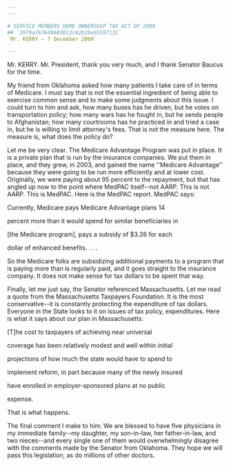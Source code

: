 ```yaml
---
---

# SERVICE MEMBERS HOME OWNERSHIP TAX ACT OF 2009
## `3979a763640603013c42b2beb5597131`
`Mr. KERRY — 7 December 2009`

---
```



Mr. KERRY. Mr. President, thank you very much, and I thank Senator 
Baucus for the time.

My friend from Oklahoma asked how many patients I take care of in 
terms of Medicare. I must say that is not the essential ingredient of 
being able to exercise common sense and to make some judgments about 
this issue. I could turn to him and ask, how many buses has he driven, 
but he votes on transportation policy; how many wars has he fought in, 
but he sends people to Afghanistan; how many courtrooms has he 
practiced in and tried a case in, but he is willing to limit attorney's 
fees. That is not the measure here. The measure is, what does the 
policy do?


Let me be very clear. The Medicare Advantage Program was put in 
place. It is a private plan that is run by the insurance companies. We 
put them in place, and they grew, in 2003, and gained the name 
''Medicare Advantage'' because they were going to be run more 
efficiently and at lower cost. Originally, we were paying about 95 
percent to the repayment, but that has angled up now to the point where 
MedPAC itself--not AARP. This is not AARP. This is MedPAC. Here is the 
MedPAC report. MedPAC says:




 Currently, Medicare pays Medicare Advantage plans 14 


 percent more than it would spend for similar beneficiaries in 


 [the Medicare program], pays a subsidy of $3.26 for each 


 dollar of enhanced benefits. . . .


So the Medicare folks are subsidizing additional payments to a 
program that is paying more than is regularly paid, and it goes 
straight to the insurance company. It does not make sense for tax 
dollars to be spent that way.

Finally, let me just say, the Senator referenced Massachusetts. Let 
me read a quote from the Massachusetts Taxpayers Foundation. It is the 
most conservative--it is constantly protecting the expenditure of tax 
dollars. Everyone in the State looks to it on issues of tax policy, 
expenditures. Here is what it says about our plan in Massachusetts:




 [T]he cost to taxpayers of achieving near universal 


 coverage has been relatively modest and well within initial 


 projections of how much the state would have to spend to 


 implement reform, in part because many of the newly insured 


 have enrolled in employer-sponsored plans at no public 


 expense.


That is what happens.

The final comment I make to him: We are blessed to have five 
physicians in my immediate family--my daughter, my son-in-law, her 
father-in-law, and two nieces--and every single one of them would 
overwhelmingly disagree with the comments made by the Senator from 
Oklahoma. They hope we will pass this legislation, as do millions of 
other doctors.
